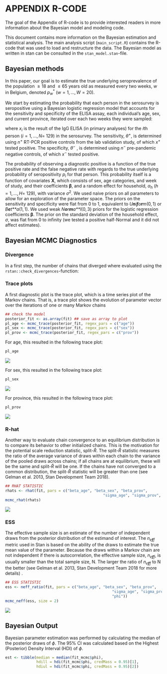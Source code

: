 
<!-- README.md is generated from README.Rmd. Please edit that file -->

# APPENDIX R-CODE

<!-- badges: start -->
<!-- badges: end -->

The goal of the Appendix of R-code is to provide interested readers in
more information about the Bayesian model and modeling code.

This document contains more information on the Bayesian estimation and
statistical analysis. The main analysis script (`main_script.R`)
contains the R-code that was used to load and restructure the data. The
Bayesian model as written in stan can be consulted in the
`stan_model.stan`-file.

## Bayesian methods

In this paper, our goal is to estimate the true underlying
seroprevalence of the population  ≥ 18 and  ≤ 65 years old as measured
every two weeks, *w* in Belgium, denoted *p*<sub>*w*</sub><sup>\*</sup>
(*w* = 1, …, *W* = 20).

We start by estimating the probability that each person in the
serosurvey is seropositive using a Bayesian logistic regression model
that accounts for the sensitivity and specificity of the ELISA assay,
each individual’s age, sex, and current province, iterated over each two
weeks they were sampled:

where *x*<sub>*i*</sub> is the result of the IgG ELISA (in primary
analyses) for the *i*th person (*i* = 1, …, *N*= 129) in the serosurvey.
The sensitivity, *θ*<sup>+</sup>, is determined using *n*<sup>+</sup>
RT-PCR positive controls from the lab validation study, of which
*x*<sup>+</sup> tested positive. The specificity, *θ*<sup>−</sup> , is
determined using *n*<sup>−</sup> pre-pandemic negative controls, of
which *x*<sup>−</sup> tested positive.

The probability of observing a diagnostic positive is a function of the
true positive rate and the false negative rate with regards to the true
underlying probability of seropositivity *p*<sub>*i*</sub> for that
person. This probability itself is a function of covariates **X**, which
consists of sex, age categories, and week of study, and their
coefficients **β**, and a random effect for household, *α*<sub>*h*</sub>
(*h* = 1, …, *H*= 129), with variance *σ*<sup>2</sup>. We used naive
priors on all parameters to allow for an exploration of the parameter
space. The priors on the sensitivity and specificity were flat from 0 to
1, equivalent to *U**n**i**f**o**r**m*(0, 1) or *B**e**t**a*(1, 1). We
used weak *N**o**r**m**a**l*(0, 3) priors for the logistic regression
coefficients **β**. The prior on the standard deviation of the household
effect, *σ*, was flat from 0 to infinity (we tested a positive
half-Normal and it did not affect estimates).

## Bayesian MCMC Diagnostics

### Divergence

In a first step, the number of chains that diverged where evaluated
using the `rstan::check_divergences`-function:

### Trace plots

A first diagnostic plot is the trace plot, which is a time series plot
of the Markov chains. That is, a trace plot shows the evolution of
parameter vector over the iterations of one or many Markov chains

``` r
## check the model
posterior_fit <- as.array(fit) ## save as array to plot
pl_age <- mcmc_trace(posterior_fit, regex_pars = c("age"))
pl_sex <- mcmc_trace(posterior_fit, regex_pars = c("sex"))
pl_prov <- mcmc_trace(posterior_fit, regex_pars = c("prov"))
```

For age, this resulted in the following trace plot:

``` r
pl_age
```

![](README_files/figure-gfm/trace_age-1.png)<!-- -->

For sex, this resulted in the following trace plot:

``` r
pl_sex
```

![](README_files/figure-gfm/trace_sex-1.png)<!-- -->

For province, this resulted in the following trace plot:

``` r
pl_prov
```

![](README_files/figure-gfm/trace_prov-1.png)<!-- -->

### R-hat

Another way to evaluate chain convergence to an equilibrium distribution
is to compare its behavior to other initialized chains. This is the
motivation for the potential scale reduction statistic, split-*R̂*. The
split-*R̂* statistic measures the ratio of the average variance of draws
within each chain to the variance of the pooled draws across chains; if
all chains are at equilibrium, these will be the same and split-*R̂* will
be one. If the chains have not converged to a common distribution, the
split-*R̂* statistic will be greater than one (see Gelman et al. 2013,
Stan Development Team 2018).

``` r
## RHAT STATISTIC
rhats <- rhat(fit, pars = c("beta_age", "beta_sex", "beta_prov", 
                                            "sigma_age", "sigma_prov", "sigma_sex"))
mcmc_rhat(rhats)
```

![](README_files/figure-gfm/rhat-1.png)<!-- -->

### ESS

The effective sample size is an estimate of the number of independent
draws from the posterior distribution of the estimand of interest. The
*n*<sub>*e**f**f*</sub> metric used in Stan is based on the ability of
the draws to estimate the true mean value of the parameter. Because the
draws within a Markov chain are not independent if there is
autocorrelation, the effective sample size, *n*<sub>*e**f**f*</sub>, is
usually smaller than the total sample size, N. The larger the ratio of
*n*<sub>*e**f**f*</sub> to N the better (see Gelman et al. 2013, Stan
Development Team 2018 for more details) .

``` r
## ESS STATISTIC
ess <- neff_ratio(fit, pars = c("beta_age", "beta_sex", "beta_prov", 
                                                "sigma_age", "sigma_prov", "sigma_sex",
                                                "phi"))
mcmc_neff(ess, size = 2)  
```

![](README_files/figure-gfm/ess-1.png)<!-- -->

## Bayesian Output

Bayesian parameter estimation was performed by calculating the median of
the posterior draws of *ϕ*. The 95% CI was calculated based on the
Highest (Posterior) Density Interval (HDI) of *ϕ*.

``` r
est <- tibble(median = median(fit_mcmc$phi),
              hdill = hdi(fit_mcmc$phi, credMass = 0.95)[1],
              hdiul = hdi(fit_mcmc$phi, credMass = 0.95)[2])
```
